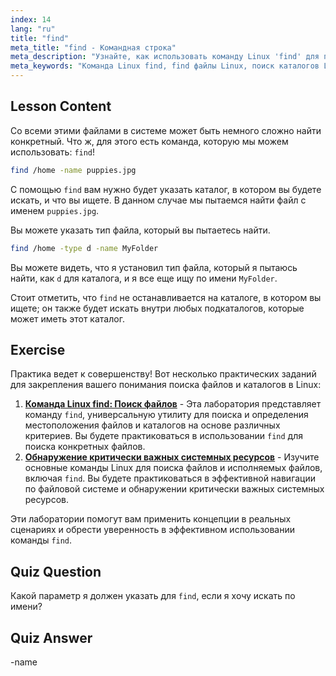 ```yaml
---
index: 14
lang: "ru"
title: "find"
meta_title: "find - Командная строка"
meta_description: "Узнайте, как использовать команду Linux 'find' для поиска файлов и каталогов. Откройте для себя основные параметры поиска и улучшите свои навыки управления файлами в Linux."
meta_keywords: "Команда Linux find, find файлы Linux, поиск каталогов Linux, учебник по команде find, управление файлами Linux, Linux для начинающих, руководство по Linux"
---
```


## Lesson Content

Со всеми этими файлами в системе может быть немного сложно найти конкретный. Что ж, для этого есть команда, которую мы можем использовать: `find`!

```bash
find /home -name puppies.jpg
```

С помощью `find` вам нужно будет указать каталог, в котором вы будете искать, и что вы ищете. В данном случае мы пытаемся найти файл с именем `puppies.jpg`.

Вы можете указать тип файла, который вы пытаетесь найти.

```bash
find /home -type d -name MyFolder
```

Вы можете видеть, что я установил тип файла, который я пытаюсь найти, как `d` для каталога, и я все еще ищу по имени `MyFolder`.

Стоит отметить, что `find` не останавливается на каталоге, в котором вы ищете; он также будет искать внутри любых подкаталогов, которые может иметь этот каталог.

## Exercise

Практика ведет к совершенству! Вот несколько практических заданий для закрепления вашего понимания поиска файлов и каталогов в Linux:

1. **[Команда Linux find: Поиск файлов](https://labex.io/ru/labs/linux-linux-find-command-file-searching-219191)** - Эта лаборатория представляет команду `find`, универсальную утилиту для поиска и определения местоположения файлов и каталогов на основе различных критериев. Вы будете практиковаться в использовании `find` для поиска конкретных файлов.
2. **[Обнаружение критически важных системных ресурсов](https://labex.io/ru/labs/linux-discover-critical-system-resources-388032)** - Изучите основные команды Linux для поиска файлов и исполняемых файлов, включая `find`. Вы будете практиковаться в эффективной навигации по файловой системе и обнаружении критически важных системных ресурсов.

Эти лаборатории помогут вам применить концепции в реальных сценариях и обрести уверенность в эффективном использовании команды `find`.

## Quiz Question

Какой параметр я должен указать для `find`, если я хочу искать по имени?

## Quiz Answer

-name
